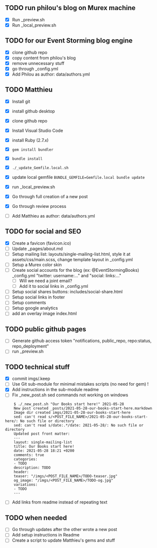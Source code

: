 ## TODO run philou's blog on Murex machine
- [X] Run _preview.sh
- [X] Run _local_preview.sh

## TODO for our Event Storming blog engine
- [X] clone github repo
- [X] copy content from philou's blog
- [X] remove unnecessary stuff
- [X] go through _config.yml
- [X] Add Philou as author: data/authors.yml

## TODO Matthieu
- [X] Install git
- [X] install github desktop
- [X] clone github repo
- [X] Install Visual Studio Code
- [X] install Ruby (2.7.x)
- [X] `gem install bundler`
- [X] `bundle install`
- [X] `./_update_Gemfile.local.sh`
- [X] update local gemfile `BUNDLE_GEMFILE=Gemfile.local bundle update`
- [X] run _local_preview.sh
- [X] Go through full creation of a new post
- [X] Go through review process
- [ ] Add Matthieu as author: data/authors.yml


## TODO for social and SEO
- [X] Create a favicon (favicon.ico)
- [ ] Update _pages/about.md
- [ ] Setup mailing list: layouts/single-mailing-list.html, style it at assets/css/main.scss, change template layout in _config.yml
- [ ] Setup a Murex color skin
- [ ] Create social accounts for the blog (ex: @EventStormingBooks) _config.yml "twitter: username:..." and "social: links:..."
  - [ ] Will we need a joint email?
  - [ ] Add it to social links in _config.yml
- [ ] Setup social shares buttons: includes/social-share.html 
- [ ] Setup social links in footer
- [ ] Setup comments
- [ ] Setup google analytics
- [ ] add an overlay image index.html

## TODO public github pages
- [ ] Generate github access token "notifications, public_repo, repo:status, repo_deployment"
- [ ] run _preview.sh

## TODO technical stuff
- [X] commit imgs/.keep
- [ ] Use Git sub-module for minimal mistakes scripts (no need for gem) !
- [X] Add instructions in the sub-module readme
- [ ] Fix _new_post.sh sed commands not working on windows
```
    $ ./_new_post.sh "Our Books start here!" 2021-05-28
    New post created _posts/2021-05-28-our-books-start-here.markdown
    Image dir created imgs/2021-05-28-our-books-start-here
    sed: can't read s/<POST_FILE_NAME>/2021-05-28-our-books-start-here/: No such file or directory
    sed: can't read s/date:.*/date: 2021-05-28/: No such file or directory
    Updated post front matter:
    ---
    layout: single-mailing-list
    title: Our Books start here!
    date: 2021-05-28 18:21 +0200
    comments: true
    categories:
    - TODO
    description: TODO
    header:
    teaser: "/imgs/<POST_FILE_NAME>/TODO-teaser.jpg"
    og_image: "/imgs/<POST_FILE_NAME>/TODO-og.jpg"
    variations:
    - TODO
    ---
```
- [ ] Add links from readme instead of repeating text

## TODO when needed
- [ ] Go through updates after the other wrote a new post
- [ ] Add setup instructions in Readme
- [ ] Create a script to update Matthieu's gems and stuff
